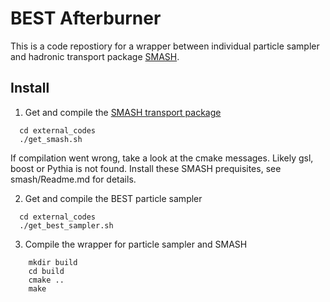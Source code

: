 # BEST Afterburner

This is a code repostiory for a wrapper between individual particle sampler and hadronic transport package [SMASH](https://smash-transport.github.io). 


## Install

1. Get and compile the [SMASH transport package](https://smash-transport.github.io)

```
  cd external_codes
  ./get_smash.sh
```

If compilation went wrong, take a look at the cmake messages. Likely gsl, boost or Pythia is not found.
Install these SMASH prequisites, see smash/Readme.md for details.

2. Get and compile the BEST particle sampler

```
  cd external_codes
  ./get_best_sampler.sh
```

3. Compile the wrapper for particle sampler and SMASH

```
	mkdir build
	cd build
	cmake ..
	make
```


